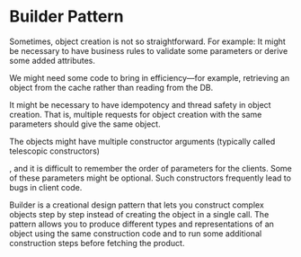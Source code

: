 # Builder Pattern

Sometimes, object creation is not so straightforward. For example:
It might be necessary to have business rules to validate some parameters or derive some added attributes.

We might need some code to bring in efficiency—for example, retrieving an object from the cache rather than reading from the DB.

It might be necessary to have idempotency and thread safety in object creation. That is, multiple requests for object creation with the same
parameters should give the same object.

The objects might have multiple constructor arguments (typically called telescopic constructors)

, and it is difficult to remember the order of
parameters for the clients. Some of these parameters might be optional.
Such constructors frequently lead to bugs in client code.

Builder is a creational design pattern that lets you construct complex objects step by step instead of creating the object in a single call. The pattern allows you to produce different types and representations of an object using the same construction code and to run some additional construction steps before fetching the product.